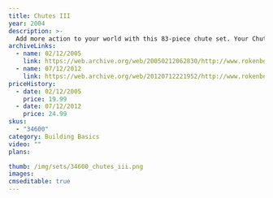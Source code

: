 ```yaml
---
title: Chutes III
year: 2004
description: >-
  Add more action to your world with this 83-piece chute set. Your Chutes & Hoppers set includes 1 Hopper, 8 Straight Chutes, 10 Right & 10 Left Corner Chutes, 2 Bin Boxes, 3 Outside & 3 Inside Curved Chutes, 5 End Chutes, 1 Sorting Chute and 20 Rokenbok Red & Blue balls.
archiveLinks:
  - name: 02/12/2005
    link: https://web.archive.org/web/20050212062830/http://www.rokenbok.com/catalog/pd_bb_34600.html
  - name: 07/12/2012
    link: https://web.archive.org/web/20120712221952/http://www.rokenbok.com/estore/construction/chutes-iii
priceHistory:
  - date: 02/12/2005
    price: 19.99
  - date: 07/12/2012
    price: 24.99
skus:
  - "34600"
category: Building Basics
video: ""
plans:

thumb: /img/sets/34600_chutes_iii.png
images:
cmseditable: true
---
```

